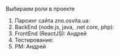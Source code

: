 Выбираем роли в проекте

1. Парсинг сайта zno.osvita.ua: 
2. BackEnd (node.js, java, .net core, php):   
3. FrontEnd (ReactJS): Андрей
4. Тестирование: 
5. PM: Андрей
